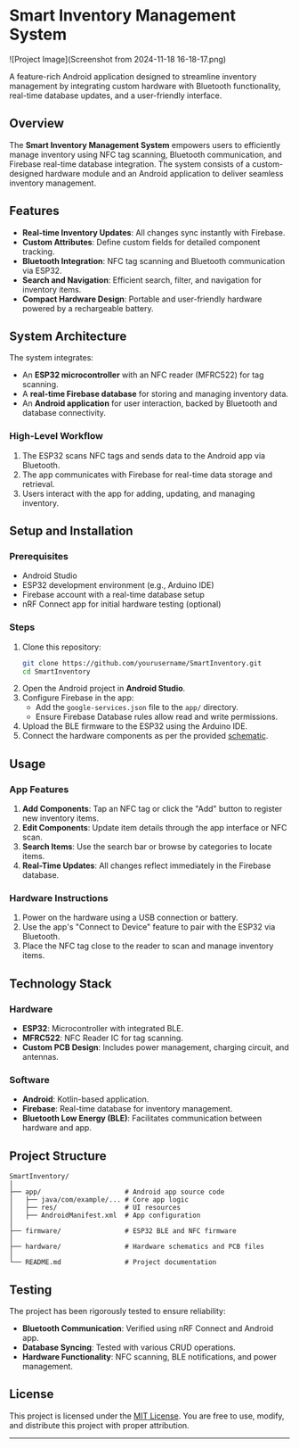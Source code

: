 # Smart Inventory Management System

![Project Image](Screenshot from 2024-11-18 16-18-17.png)

A feature-rich Android application designed to streamline inventory management by integrating custom hardware with Bluetooth functionality, real-time database updates, and a user-friendly interface.

## Overview

The **Smart Inventory Management System** empowers users to efficiently manage inventory using NFC tag scanning, Bluetooth communication, and Firebase real-time database integration. The system consists of a custom-designed hardware module and an Android application to deliver seamless inventory management.

## Features

- **Real-time Inventory Updates**: All changes sync instantly with Firebase.
- **Custom Attributes**: Define custom fields for detailed component tracking.
- **Bluetooth Integration**: NFC tag scanning and Bluetooth communication via ESP32.
- **Search and Navigation**: Efficient search, filter, and navigation for inventory items.
- **Compact Hardware Design**: Portable and user-friendly hardware powered by a rechargeable battery.

## System Architecture

The system integrates:
- An **ESP32 microcontroller** with an NFC reader (MFRC522) for tag scanning.
- A **real-time Firebase database** for storing and managing inventory data.
- An **Android application** for user interaction, backed by Bluetooth and database connectivity.

### High-Level Workflow
1. The ESP32 scans NFC tags and sends data to the Android app via Bluetooth.
2. The app communicates with Firebase for real-time data storage and retrieval.
3. Users interact with the app for adding, updating, and managing inventory.

## Setup and Installation

### Prerequisites
- Android Studio
- ESP32 development environment (e.g., Arduino IDE)
- Firebase account with a real-time database setup
- nRF Connect app for initial hardware testing (optional)

### Steps
1. Clone this repository:
   ```bash
   git clone https://github.com/yourusername/SmartInventory.git
   cd SmartInventory
   ```
2. Open the Android project in **Android Studio**.
3. Configure Firebase in the app:
   - Add the `google-services.json` file to the `app/` directory.
   - Ensure Firebase Database rules allow read and write permissions.
4. Upload the BLE firmware to the ESP32 using the Arduino IDE.
5. Connect the hardware components as per the provided [schematic](#system-architecture).

## Usage

### App Features
1. **Add Components**: Tap an NFC tag or click the "Add" button to register new inventory items.
2. **Edit Components**: Update item details through the app interface or NFC scan.
3. **Search Items**: Use the search bar or browse by categories to locate items.
4. **Real-Time Updates**: All changes reflect immediately in the Firebase database.

### Hardware Instructions
1. Power on the hardware using a USB connection or battery.
2. Use the app's "Connect to Device" feature to pair with the ESP32 via Bluetooth.
3. Place the NFC tag close to the reader to scan and manage inventory items.

## Technology Stack

### Hardware
- **ESP32**: Microcontroller with integrated BLE.
- **MFRC522**: NFC Reader IC for tag scanning.
- **Custom PCB Design**: Includes power management, charging circuit, and antennas.

### Software
- **Android**: Kotlin-based application.
- **Firebase**: Real-time database for inventory management.
- **Bluetooth Low Energy (BLE)**: Facilitates communication between hardware and app.

## Project Structure

```
SmartInventory/
│
├── app/                     # Android app source code
│   ├── java/com/example/... # Core app logic
│   ├── res/                 # UI resources
│   ├── AndroidManifest.xml  # App configuration
│
├── firmware/                # ESP32 BLE and NFC firmware
│
├── hardware/                # Hardware schematics and PCB files
│
└── README.md                # Project documentation
```

## Testing

The project has been rigorously tested to ensure reliability:
- **Bluetooth Communication**: Verified using nRF Connect and Android app.
- **Database Syncing**: Tested with various CRUD operations.
- **Hardware Functionality**: NFC scanning, BLE notifications, and power management.

## License

This project is licensed under the [MIT License](LICENSE). You are free to use, modify, and distribute this project with proper attribution.

---
